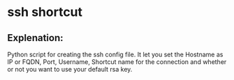 # ssh shortcut

## Explenation:
Python script for creating the ssh config file. It let you set the Hostname as IP or FQDN, Port, Username, Shortcut name for the connection and whether or not you want to use your default rsa key.

